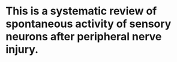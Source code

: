 # This is a systematic review of spontaneous activity of sensory neurons after peripheral nerve injury. 
